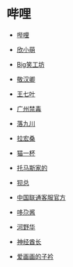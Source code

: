 # 哔哩


<div id = "首"></div>
<script src = "../js/首.js"></script>


* [哔哩](https://m.bilibili.com/)


* [欣小萌](https://m.bilibili.com/space/8366990)
* [Big笑工坊](https://m.bilibili.com/space/26023642)
* [敬汉卿](https://m.bilibili.com/space/9824766)
* [王七叶](https://m.bilibili.com/space/1813173223)
* [广州禁毒](https://m.bilibili.com/space/443285454)
* [落九川](https://m.bilibili.com/space/470962000)
* [拉宏桑](https://m.bilibili.com/space/11870568)
* [猫一杯](https://m.bilibili.com/space/1217628212)
* [托马斯家的](https://m.bilibili.com/space/12816241)
* [狈总](https://m.bilibili.com/space/283036476)
* [中国联通客服官方](https://m.bilibili.com/space/432158620)
* [哆尕酱](https://m.bilibili.com/space/3461567056185947)
* [河野华](https://m.bilibili.com/space/18343098)
* [神经酋长](https://m.bilibili.com/space/1095810839)
* [爱画画的子衿 ](https://m.bilibili.com/space/508752914)
